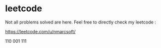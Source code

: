 # leetcode
Not all problems solved are here.
Feel free to directly check my leetcode :

https://leetcode.com/u/nmarcsoft/


110
001
111
